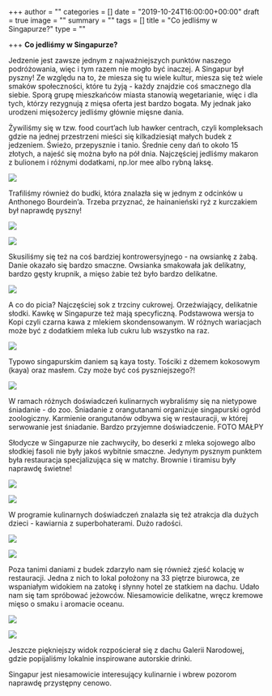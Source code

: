 +++
author = ""
categories = []
date = "2019-10-24T16:00:00+00:00"
draft = true
image = ""
summary = ""
tags = []
title = "Co jedliśmy w Singapurze?"
type = ""

+++
**Co jedliśmy w Singapurze?**

Jedzenie jest zawsze jednym z najważniejszych punktów naszego podróżowania, więc i tym razem nie mogło być inaczej. A Singapur był pyszny! Ze względu na to, że miesza się tu wiele kultur, miesza się też wiele smaków społeczności, które tu żyją - każdy znajdzie coś smacznego dla siebie. Sporą grupę mieszkańców miasta stanowią wegetarianie, więc i dla tych, którzy rezygnują z mięsa oferta jest bardzo bogata. My jednak jako urodzeni mięsożercy jedliśmy głównie mięsne dania.

Żywiliśmy się w tzw. food court’ach lub hawker centrach, czyli kompleksach gdzie na jednej przestrzeni mieści się kilkadziesiąt małych budek z jedzeniem. Świeżo, przepysznie i tanio. Średnie ceny dań to około 15 złotych, a najeść się można było  na pół dnia. Najczęściej jedliśmy makaron z bulionem i różnymi dodatkami, np.lor mee albo rybną laksę.

![](/uploads/ASI_0681-1.jpg)

Trafiliśmy również do budki, która znalazła się w jednym z odcinków u Anthonego Bourdein’a. Trzeba przyznać, że hainanieński ryż z kurczakiem był naprawdę pyszny!

![](/uploads/ASI_0808-1.jpg)

![](/uploads/ASI_0807-1.jpg)

Skusiliśmy się też na coś bardziej kontrowersyjnego - na owsiankę z żabą. Danie okazało się bardzo smaczne. Owsianka smakowała jak delikatny, bardzo gęsty krupnik, a mięso żabie też było bardzo delikatne.

![](/uploads/20191024_193117.jpg)

A co  do picia? Najczęściej sok z trzciny cukrowej. Orzeźwiający, delikatnie słodki. Kawkę w Singapurze też mają specyficzną. Podstawowa wersja to Kopi czyli czarna kawa z mlekiem skondensowanym. W różnych wariacjach może być z dodatkiem mleka lub cukru lub wszystko na raz. 

![](/uploads/20191024_221530.jpg)

Typowo singapurskim daniem są kaya tosty. Tościki z dżemem kokosowym (kaya) oraz masłem. Czy może być coś pyszniejszego?!

![](/uploads/20191021_155329.jpg)

W ramach różnych doświadczeń kulinarnych wybraliśmy się na nietypowe śniadanie - do zoo. Śniadanie z orangutanami organizuje singapurski ogród zoologiczny. Karmienie orangutanów odbywa się w restauracji, w której serwowanie jest śniadanie. Bardzo przyjemne doświadczenie. FOTO MAŁPY

Słodycze w Singapurze nie zachwyciły, bo deserki z mleka sojowego albo słodkiej fasoli nie były jakoś wybitnie smaczne. Jedynym pysznym punktem była restauracja specjalizująca się w matchy. Brownie i tiramisu były naprawdę świetne! 

![](/uploads/20191023_005241.jpg)

![](/uploads/20191023_005330.jpg)

W programie kulinarnych doświadczeń znalazła się też atrakcja dla dużych dzieci - kawiarnia z superbohaterami. Dużo radości. 

![](/uploads/20191024_132728.jpg)

![](/uploads/20191024_134617.jpg)

Poza tanimi daniami z budek zdarzyło nam się również zjeść kolację w restauracji. Jedna z nich to lokal położony na 33 piętrze biurowca, ze wspaniałym widokiem na zatokę i słynny hotel ze statkiem na dachu. Udało nam się tam spróbować jeżowców. Niesamowicie delikatne, wręcz kremowe mięso o smaku i aromacie oceanu. 

![](/uploads/20191023_223358-1.jpg)

![](/uploads/20191023_200632-1.jpg)

Jeszcze piękniejszy widok rozpościerał się z dachu Galerii Narodowej, gdzie popijaliśmy lokalnie inspirowane autorskie drinki.

Singapur jest niesamowicie interesujący kulinarnie i wbrew pozorom naprawdę przystępny cenowo.
